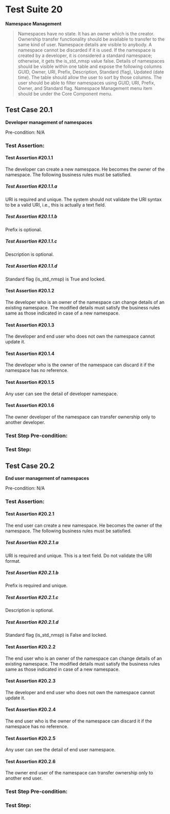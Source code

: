 # Test Suite 20

**Namespace Management**

> Namespaces have no state. It has an owner which is the creator. Ownership transfer functionality should be available to transfer to the same kind of user. Namespace details are visible to anybody. A namespace cannot be discarded if it is used. If the namespace is created by a developer, it is considered a standard namespace; otherwise, it gets the is_std_nmsp value false. Details of namespaces should be visible within one table and expose the following columns GUID, Owner, URI, Prefix, Description, Standard (flag), Updated (date time). The table should allow the user to sort by those columns. The user should be able to filter namespaces using GUID, URI, Prefix, Owner, and Standard flag. Namespace Management menu item should be under the Core Component menu.

## Test Case 20.1

**Developer management of namespaces**

Pre-condition: N/A


### Test Assertion:

#### Test Assertion #20.1.1
The developer can create a new namespace. He becomes the owner of the namespace. The following business rules must be satisfied.

##### Test Assertion #20.1.1.a
URI is required and unique. The system should not validate the URI syntax to be a valid URI, i.e., this is actually a text field.
##### Test Assertion #20.1.1.b
Prefix is optional.
##### Test Assertion #20.1.1.c
Description is optional.
##### Test Assertion #20.1.1.d
Standard flag (is_std_nmsp) is True and locked.

#### Test Assertion #20.1.2
The developer who is an owner of the namespace can change details of an existing namespace. The modified details must satisfy the business rules same as those indicated in case of a new namespace.

#### Test Assertion #20.1.3
The developer and end user who does not own the namespace cannot update it.

#### Test Assertion #20.1.4
The developer who is the owner of the namespace can discard it if the namespace has no reference.

#### Test Assertion #20.1.5
Any user can see the detail of developer namespace.

#### Test Assertion #20.1.6
The owner developer of the namespace can transfer ownership only to another developer.

### Test Step Pre-condition:



### Test Step:

## Test Case 20.2

**End user management of namespaces**

Pre-condition: N/A


### Test Assertion:

#### Test Assertion #20.2.1
The end user can create a new namespace. He becomes the owner of the namespace. The following business rules must be satisfied.

##### Test Assertion #20.2.1.a
URI is required and unique. This is a text field. Do not validate the URI format.
##### Test Assertion #20.2.1.b
Prefix is required and unique.
##### Test Assertion #20.2.1.c
Description is optional.
##### Test Assertion #20.2.1.d
Standard flag (is_std_nmsp) is False and locked.

#### Test Assertion #20.2.2
The end user who is an owner of the namespace can change details of an existing namespace. The modified details must satisfy the business rules same as those indicated in case of a new namespace.

#### Test Assertion #20.2.3
The developer and end user who does not own the namespace cannot update it.

#### Test Assertion #20.2.4
The end user who is the owner of the namespace can discard it if the namespace has no reference.

#### Test Assertion #20.2.5
Any user can see the detail of end user namespace.

#### Test Assertion #20.2.6
The owner end user of the namespace can transfer ownership only to another end user.

### Test Step Pre-condition:



### Test Step: